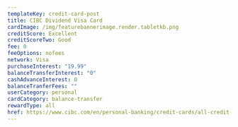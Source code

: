```yaml
---
templateKey: credit-card-post
title: CIBC Dividend Visa Card
cardImage: /img/featurebannerimage.render.tabletkb.png
creditScore: Excellent
creditScoreTwo: Good
fee: 0
feeOptions: nofees
network: Visa
purchaseInterest: "19.99"
balanceTransferInterest: "0"
cashAdvanceInterest: 0
balanceTranferFees: ""
userCategory: personal
cardCategory: balance-transfer
rewardType: all
href: https://www.cibc.com/en/personal-banking/credit-cards/all-credit-cards/dividend-visa-card.html
---
```

